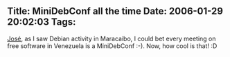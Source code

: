 Title: MiniDebConf all the time
Date: 2006-01-29 20:02:03
Tags: 
---
<a target="_blank" href="http://bureado.unplug.org.ve/?p=279">José</a>, as I saw Debian activity in Maracaibo, I could bet every meeting on free software in Venezuela is a MiniDebConf :-). Now, how cool is that! :D
